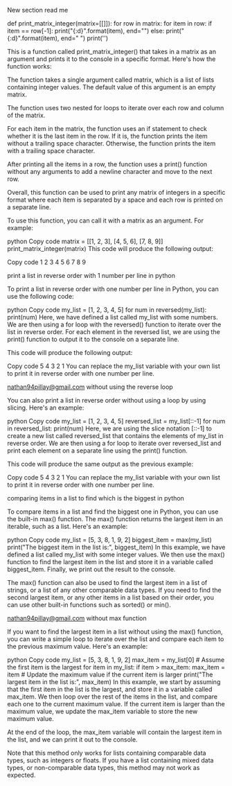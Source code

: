 New section read me

def print_matrix_integer(matrix=[[]]):
    for row in matrix:
        for item in row:
            if item == row[-1]:
                print("{:d}".format(item), end="")
            else:
                print("{:d}".format(item), end=" ")
        print('')

This is a function called print_matrix_integer() that takes in a matrix as an argument and prints it to the console in a specific format. Here's how the function works:

The function takes a single argument called matrix, which is a list of lists containing integer values. The default value of this argument is an empty matrix.

The function uses two nested for loops to iterate over each row and column of the matrix.

For each item in the matrix, the function uses an if statement to check whether it is the last item in the row. If it is, the function prints the item without a trailing space character. Otherwise, the function prints the item with a trailing space character.

After printing all the items in a row, the function uses a print() function without any arguments to add a newline character and move to the next row.

Overall, this function can be used to print any matrix of integers in a specific format where each item is separated by a space and each row is printed on a separate line.

To use this function, you can call it with a matrix as an argument. For example:

python
Copy code
matrix = [[1, 2, 3], [4, 5, 6], [7, 8, 9]]
print_matrix_integer(matrix)
This code will produce the following output:

Copy code
1 2 3
4 5 6
7 8 9


print a list in reverse order with 1 number per line in python

To print a list in reverse order with one number per line in Python, you can use the following code:

python
Copy code
my_list = [1, 2, 3, 4, 5]
for num in reversed(my_list):
    print(num)
Here, we have defined a list called my_list with some numbers. We are then using a for loop with the reversed() function to iterate over the list in reverse order. For each element in the reversed list, we are using the print() function to output it to the console on a separate line.

This code will produce the following output:

Copy code
5
4
3
2
1
You can replace the my_list variable with your own list to print it in reverse order with one number per line.




nathan94pillay@gmail.com
without using the reverse loop

You can also print a list in reverse order without using a loop by using slicing. Here's an example:

python
Copy code
my_list = [1, 2, 3, 4, 5]
reversed_list = my_list[::-1]
for num in reversed_list:
    print(num)
Here, we are using the slice notation [::-1] to create a new list called reversed_list that contains the elements of my_list in reverse order. We are then using a for loop to iterate over reversed_list and print each element on a separate line using the print() function.

This code will produce the same output as the previous example:

Copy code
5
4
3
2
1
You can replace the my_list variable with your own list to print it in reverse order with one number per line.



comparing items in a list to find which is the biggest in python

To compare items in a list and find the biggest one in Python, you can use the built-in max() function. The max() function returns the largest item in an iterable, such as a list. Here's an example:

python
Copy code
my_list = [5, 3, 8, 1, 9, 2]
biggest_item = max(my_list)
print("The biggest item in the list is:", biggest_item)
In this example, we have defined a list called my_list with some integer values. We then use the max() function to find the largest item in the list and store it in a variable called biggest_item. Finally, we print out the result to the console.

The max() function can also be used to find the largest item in a list of strings, or a list of any other comparable data types. If you need to find the second largest item, or any other items in a list based on their order, you can use other built-in functions such as sorted() or min().




nathan94pillay@gmail.com
without max function

If you want to find the largest item in a list without using the max() function, you can write a simple loop to iterate over the list and compare each item to the previous maximum value. Here's an example:

python
Copy code
my_list = [5, 3, 8, 1, 9, 2]
max_item = my_list[0]  # Assume the first item is the largest
for item in my_list:
    if item > max_item:
        max_item = item  # Update the maximum value if the current item is larger
print("The largest item in the list is:", max_item)
In this example, we start by assuming that the first item in the list is the largest, and store it in a variable called max_item. We then loop over the rest of the items in the list, and compare each one to the current maximum value. If the current item is larger than the maximum value, we update the max_item variable to store the new maximum value.

At the end of the loop, the max_item variable will contain the largest item in the list, and we can print it out to the console.

Note that this method only works for lists containing comparable data types, such as integers or floats. If you have a list containing mixed data types, or non-comparable data types, this method may not work as expected.


